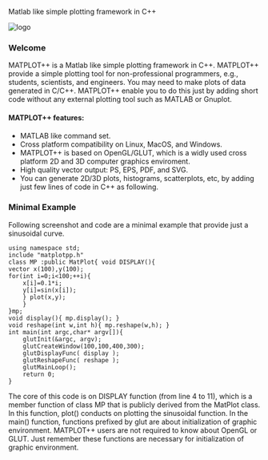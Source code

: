 
Matlab like simple plotting framework in C++

![logo](https://github.com/yuichikatori/matplotpp/wiki/images/logo.png)

### Welcome

MATPLOT++ is a Matlab like simple plotting framework in C++. 
MATPLOT++ provide a simple plotting tool for non-professional programmers, 
e.g., students, scientists, and engineers. 
You may need to make plots of data generated in C/C++. 
MATPLOT++ enable you to do this just by adding short code without any external plotting tool such as MATLAB or Gnuplot.

#### MATPLOT++ features:

* MATLAB like command set.
* Cross platform compatibility on Linux, MacOS, and Windows. 
* MATPLOT++ is based on OpenGL/GLUT, which is a widly used cross platform 2D and 3D computer graphics enviroment.
* High quality vector output: PS, EPS, PDF, and SVG.
* You can generate 2D/3D plots, histograms, scatterplots, etc, by adding just few lines of code in C++ as following.



### Minimal Example

Following screenshot and code are a minimal example that provide just a sinusoidal curve.

```
using namespace std;
include "matplotpp.h"
class MP :public MatPlot{ void DISPLAY(){ 
vector x(100),y(100); 
for(int i=0;i<100;++i){ 
	x[i]=0.1*i; 
	y[i]=sin(x[i]); 
	} plot(x,y); 
	} 
}mp; 
void display(){ mp.display(); } 
void reshape(int w,int h){ mp.reshape(w,h); } 
int main(int argc,char* argv[]){ 
    glutInit(&argc, argv); 
    glutCreateWindow(100,100,400,300); 
    glutDisplayFunc( display ); 
    glutReshapeFunc( reshape ); 
    glutMainLoop(); 
    return 0; 
} 
```

The core of this code is on DISPLAY function (from line 4 to 11), which is a member function of class MP that is publicly derived from the MatPlot class. In this function, plot() conducts on plotting the sinusoidal function. In the main() function, functions prefixed by glut are about initialization of graphic environment. MATPLOT++ users are not required to know about OpenGL or GLUT. Just remember these functions are necessary for initialization of graphic environment.
